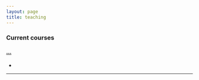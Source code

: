 ```yaml
---
layout: page
title: teaching
---
```


### Current courses

#### [...](http://johngavin.org/...)

- 

---

